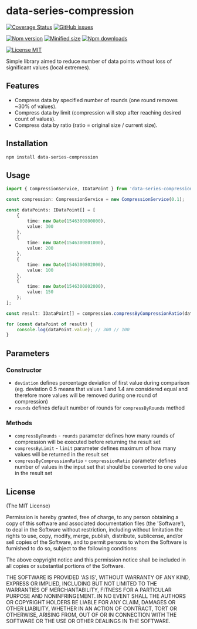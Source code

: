 # data-series-compression

[![Coverage Status](https://coveralls.io/repos/istanbuljs/nyc/badge.svg?branch=)](https://coveralls.io/r/istanbuljs/nyc?branch=master)
[![GitHub issues](https://img.shields.io/github/issues/pisajan/data-series-compression)](https://github.com/PisaJan/data-series-compression/issues)

[![Npm version](https://img.shields.io/npm/v/data-series-compression?color=blue)](https://www.npmjs.com/package/data-series-compression)
[![Minified size](https://img.shields.io/bundlephobia/min/data-series-compression)](https://www.npmjs.com/package/data-series-compression)
[![Npm downloads](https://img.shields.io/npm/dm/data-series-compression?color=blue)](https://www.npmjs.com/package/data-series-compression)

[![License MIT](https://img.shields.io/npm/l/data-series-compression?color=orange)](https://cs.wikipedia.org/wiki/Licence_MIT)

Simple library aimed to reduce number of data points without loss of significant values (local extremes).

## Features

-   Compress data by specified number of rounds (one round removes ~30% of values).
-   Compress data by limit (compression will stop after reaching desired count of values).
-   Compress data by ratio (ratio = original size / current size).

## Installation

```sh
npm install data-series-compression
```

## Usage

```ts
import { CompressionService, IDataPoint } from 'data-series-compression';

const compression: CompressionService = new CompressionService(0.1);

const dataPoints: IDataPoint[] = [
    {
        time: new Date(1546300800000),
        value: 300
    },
    {
        time: new Date(1546300801000),
        value: 200
    },
    {
        time: new Date(1546300802000),
        value: 100
    },
    {
        time: new Date(1546300802000),
        value: 150
    };
];

const result: IDataPoint[] = compression.compressByCompressionRatio(dataPoints, 2);

for (const dataPoint of result) {
    console.log(dataPoint.value); // 300 // 100
}
```

## Parameters

### Constructor

-   `deviation` defines percentage deviation of first value during comparison (eg. deviation 0.5 means that values 1 and 1.4 are considered equal and therefore more values will be removed during one round of compression)
-   `rounds` defines default number of rounds for `compressByRounds` method

### Methods

-   `compressByRounds` - `rounds` parameter defines how many rounds of compression will be executed before returning the result set
-   `compressByLimit` - `limit` parameter defines maximum of how many values will be returned in the result set
-   `compressByCompressionRatio` - `compressionRatio` parameter defines number of values in the input set that should be converted to one value in the result set

## License

(The MIT License)

Permission is hereby granted, free of charge, to any person obtaining
a copy of this software and associated documentation files (the
'Software'), to deal in the Software without restriction, including
without limitation the rights to use, copy, modify, merge, publish,
distribute, sublicense, and/or sell copies of the Software, and to
permit persons to whom the Software is furnished to do so, subject to
the following conditions:

The above copyright notice and this permission notice shall be
included in all copies or substantial portions of the Software.

THE SOFTWARE IS PROVIDED 'AS IS', WITHOUT WARRANTY OF ANY KIND,
EXPRESS OR IMPLIED, INCLUDING BUT NOT LIMITED TO THE WARRANTIES OF
MERCHANTABILITY, FITNESS FOR A PARTICULAR PURPOSE AND NONINFRINGEMENT.
IN NO EVENT SHALL THE AUTHORS OR COPYRIGHT HOLDERS BE LIABLE FOR ANY
CLAIM, DAMAGES OR OTHER LIABILITY, WHETHER IN AN ACTION OF CONTRACT,
TORT OR OTHERWISE, ARISING FROM, OUT OF OR IN CONNECTION WITH THE
SOFTWARE OR THE USE OR OTHER DEALINGS IN THE SOFTWARE.
